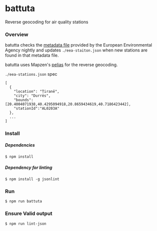 # battuta
Reverse geocoding for air quality stations

### Overview

batutta checks the [metadata file](http://discomap.eea.europa.eu/map/fme/metadata/PanEuropean_metadata.csv) provided by the European Environmental Agency nightly and updates `./eea-staiton.json` when new stations are found in that metadata file.

batutta uses Mapzen's [pelias](https://github.com/pelias/pelias) for the reverse geocoding.

`./eea-stations.json` spec

```
[
  {
    "location": "Tiranë",
    "city": "Durrës",
    "bounds":[20.4004071938,40.4295094918,20.8659434619,40.7186423442],
    "stationId":"AL0203A"
  },
  ...
]
```

### Install

##### Dependencies

`$ npm install`

##### Dependency for linting

`$ npm install -g jsonlint`

### Run

`$ npm run battuta`

### Ensure Valid output

`$ npm run lint-json`
